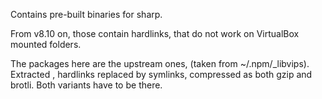 Contains pre-built binaries for sharp.

From v8.10 on, those contain hardlinks, that do not work on VirtualBox mounted folders.

The packages here are the upstream ones, (taken from ~/.npm/_libvips). Extracted , hardlinks replaced by symlinks, compressed as both gzip and brotli. Both variants have to be there.
